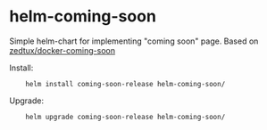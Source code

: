 # helm-coming-soon

Simple helm-chart for implementing "coming soon" page.
Based on [zedtux/docker-coming-soon](https://hub.docker.com/r/zedtux/docker-coming-soon/)

Install:
```
    helm install coming-soon-release helm-coming-soon/

```  
Upgrade:
```
    helm upgrade coming-soon-release helm-coming-soon/

```  